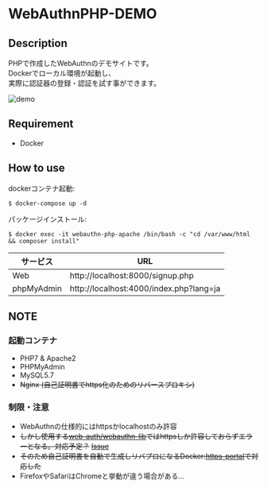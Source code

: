 # WebAuthnPHP-DEMO

## Description

PHPで作成したWebAuthnのデモサイトです。  
Dockerでローカル環境が起動し、  
実際に認証器の登録・認証を試す事ができます。

![demo](https://user-images.githubusercontent.com/11142740/81427241-7bb78200-9195-11ea-846e-1670ce8f9d36.gif)

## Requirement

* Docker

## How to use

dockerコンテナ起動:  
```
$ docker-compose up -d
```

パッケージインストール:
```
$ docker exec -it webauthn-php-apache /bin/bash -c "cd /var/www/html && composer install"
```


|  サービス  |  URL  |
| ---- | ---- |
|  Web  |  http://localhost:8000/signup.php  |
|  phpMyAdmin  |  http://localhost:4000/index.php?lang=ja  |


## NOTE

###  起動コンテナ

* PHP7 & Apache2
* PHPMyAdmin
* MySQL5.7
* ~~Nginx (自己証明書でhttps化のためのリバースプロキシ)~~

### 制限・注意
* WebAuthnの仕様的にはhttpsかlocalhostのみ許容  
* ~~しかし使用する~~[~~web-auth/webauthn-lib~~](https://github.com/web-auth/webauthn-framework/)~~ではhttpsしか許容しておらずエラーとなる。対応予定？~~ [~~Issue~~](https://github.com/web-auth/webauthn-framework/issues/125)  
* ~~そのため自己証明書を自動で生成しリバプロになるDocker:~~[~~https-portal~~](https://github.com/SteveLTN/https-portal)~~で対応した~~  
* FirefoxやSafariはChromeと挙動が違う場合がある…
